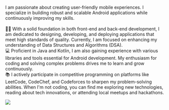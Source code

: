 I am passionate about creating user-friendly mobile experiences. I specialize in building robust and scalable Android applications while continuously improving my skills.
<br>
<br>
👨‍💻 With a solid foundation in both front-end and back-end development, I am dedicated to designing, developing, and deploying applications that meet high standards of quality. Currently, I am focused on enhancing my understanding of Data Structures and Algorithms (DSA).
<br>
💻 Proficient in Java and Kotlin, I am also gaining experience with various libraries and tools essential for Android development. My enthusiasm for coding and solving complex problems drives me to learn and grow continuously.
<br>
📚 I actively participate in competitive programming on platforms like LeetCode, CodeChef, and Codeforces to sharpen my problem-solving abilities. When I'm not coding, you can find me exploring new technologies, reading about tech innovations, or attending local meetups and hackathons.
<br>


![](https://leetcard.jacoblin.cool/ashish_shivhare?ext=contest)
<!---
avs-shivhare/avs-shivhare is a ✨ special ✨ repository because its `README.md` (this file) appears on your GitHub profile.
You can click the Preview link to take a look at your changes.
--->
